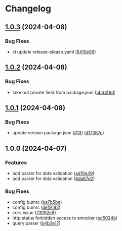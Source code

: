 # Changelog

## [1.0.3](https://github.com/kitabisa/smockr/compare/v1.0.2...v1.0.3) (2024-04-08)


### Bug Fixes

* ci update release-please.yaml ([5410e96](https://github.com/kitabisa/smockr/commit/5410e96ca3bff9b611c0b728c6bf864e5a93b8fb))

## [1.0.2](https://github.com/kitabisa/smockr/compare/v1.0.1...v1.0.2) (2024-04-08)


### Bug Fixes

* take out private field from package.json ([5bd4f8d](https://github.com/kitabisa/smockr/commit/5bd4f8d49ba9eca335e68c54d2cc82435611ac8e))

## [1.0.1](https://github.com/kitabisa/smockr/compare/v1.0.0...v1.0.1) (2024-04-08)


### Bug Fixes

* update version package.json ([#13](https://github.com/kitabisa/smockr/issues/13)) ([d17387c](https://github.com/kitabisa/smockr/commit/d17387c5ca7ed758b6c7a3c31a47af77852551c0))

## 1.0.0 (2024-04-07)


### Features

* add parser for data validation ([ad19e49](https://github.com/kitabisa/smocker/commit/ad19e4918eeb0e0380b305564888afb71b0de5d5))
* add parser for data validation ([6da87d2](https://github.com/kitabisa/smocker/commit/6da87d2dcfe80d2feb8acaa942c673980ca79770))


### Bug Fixes

* config bumrc ([ba7b5be](https://github.com/kitabisa/smocker/commit/ba7b5be216d32dee85b6c3bd646515aa1266bb4e))
* config bumrc ([def9182](https://github.com/kitabisa/smocker/commit/def918259eb053babad89eaa469d13ff5667322a))
* cors issue ([73092e6](https://github.com/kitabisa/smocker/commit/73092e69c08548cbaec4aa2abd1536a81c40071e))
* http status forbidden access to smocker ([ec5024b](https://github.com/kitabisa/smocker/commit/ec5024b38cfabfc286dc00e6c50a143114ad428c))
* query parser ([b4b0e17](https://github.com/kitabisa/smocker/commit/b4b0e17cf02836e317606e3f59ada58f63a6a9a0))

